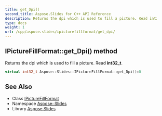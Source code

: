 ```yaml
---
title: get_Dpi()
second_title: Aspose.Slides for C++ API Reference
description: Returns the dpi which is used to fill a picture. Read int32_t.
type: docs
weight: 1
url: /cpp/aspose.slides/ipicturefillformat/get_dpi/
---
```

## IPictureFillFormat::get_Dpi() method


Returns the dpi which is used to fill a picture. Read **int32_t**.

```cpp
virtual int32_t Aspose::Slides::IPictureFillFormat::get_Dpi()=0
```

## See Also

* Class [IPictureFillFormat](./)
* Namespace [Aspose::Slides](../)
* Library [Aspose.Slides](../../)